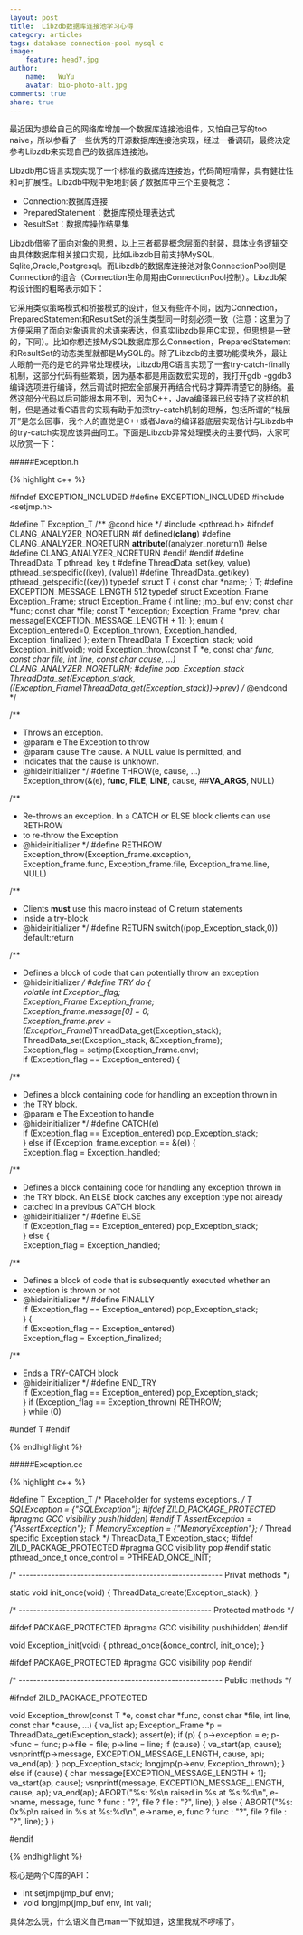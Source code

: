 ```yaml
---
layout: post
title:  Libzdb数据库连接池学习心得
category: articles
tags: database connection-pool mysql c
image:
    feature: head7.jpg
author:
    name:   WuYu
    avatar: bio-photo-alt.jpg
comments: true
share: true
---
```


最近因为想给自己的网络库增加一个数据库连接池组件，又怕自己写的too naive，所以参看了一些优秀的开源数据库连接池实现，经过一番调研，最终决定参考Libzdb来实现自己的数据库连接池。

Libzdb用C语言实现实现了一个标准的数据库连接池，代码简短精悍，具有健壮性和可扩展性。Libzdb中规中矩地封装了数据库中三个主要概念：

- Connection:数据库连接
- PreparedStatement：数据库预处理表达式
- ResultSet：数据库操作结果集

Libzdb借鉴了面向对象的思想，以上三者都是概念层面的封装，具体业务逻辑交由具体数据库相关接口实现，比如Libzdb目前支持MySQL, Sqlite,Oracle,Postgresql。而Libzdb的数据库连接池对象ConnectionPool则是Connection的组合（Connection生命周期由ConnectionPool控制）。Libzdb架构设计图的粗略表示如下：

它采用类似策略模式和桥接模式的设计，但又有些许不同，因为Connection，PreparedStatement和ResultSet的派生类型同一时刻必须一致（注意：这里为了方便采用了面向对象语言的术语来表达，但真实libzdb是用C实现，但思想是一致的，下同）。比如你想连接MySQL数据库那么Connection，PreparedStatement和ResultSet的动态类型就都是MySQL的。除了Libzdb的主要功能模块外，最让人眼前一亮的是它的异常处理模块，Libzdb用C语言实现了一套try-catch-finally机制，这部分代码有些繁琐，因为基本都是用函数宏实现的，我打开gdb -ggdb3编译选项进行编译，然后调试时把宏全部展开再结合代码才算弄清楚它的脉络。虽然这部分代码以后可能根本用不到，因为C++，Java编译器已经支持了这样的机制，但是通过看C语言的实现有助于加深try-catch机制的理解，包括所谓的“栈展开”是怎么回事，我个人的直觉是C++或者Java的编译器底层实现估计与Libzdb中的try-catch实现应该异曲同工。下面是Libzdb异常处理模块的主要代码，大家可以欣赏一下：

#####Exception.h

{% highlight c++ %}

#ifndef EXCEPTION_INCLUDED
#define EXCEPTION_INCLUDED
#include <setjmp.h>

#define T Exception_T
/** @cond hide */
#include <pthread.h>
#ifndef CLANG_ANALYZER_NORETURN
#if defined(__clang__)
#define CLANG_ANALYZER_NORETURN __attribute__((analyzer_noreturn))
#else
#define CLANG_ANALYZER_NORETURN
#endif
#endif
#define ThreadData_T pthread_key_t
#define ThreadData_set(key, value) pthread_setspecific((key), (value))
#define ThreadData_get(key) pthread_getspecific((key))
typedef struct T {
        const char *name;
} T;
#define EXCEPTION_MESSAGE_LENGTH 512
typedef struct Exception_Frame Exception_Frame;
struct Exception_Frame {
	int line;
	jmp_buf env;
        const char *func;
	const char *file;
	const T *exception;
	Exception_Frame *prev;
        char message[EXCEPTION_MESSAGE_LENGTH + 1];
};
enum { Exception_entered=0, Exception_thrown, Exception_handled, Exception_finalized };
extern ThreadData_T Exception_stack;
void Exception_init(void);
void Exception_throw(const T *e, const char *func, const char *file, int line, const char *cause, ...) CLANG_ANALYZER_NORETURN;
#define pop_Exception_stack ThreadData_set(Exception_stack, ((Exception_Frame*)ThreadData_get(Exception_stack))->prev)
/** @endcond */


/**
 * Throws an exception.
 * @param e The Exception to throw
 * @param cause The cause. A NULL value is permitted, and
 * indicates that the cause is unknown.
 * @hideinitializer
 */
#define THROW(e, cause, ...) \
        Exception_throw(&(e), __func__, __FILE__, __LINE__, cause, ##__VA_ARGS__, NULL)


/**
 * Re-throws an exception. In a CATCH or ELSE block clients can use RETHROW
 * to re-throw the Exception
 * @hideinitializer
 */
#define RETHROW Exception_throw(Exception_frame.exception, \
        Exception_frame.func, Exception_frame.file, Exception_frame.line, NULL)


/**
 * Clients <b>must</b> use this macro instead of C return statements
 * inside a try-block
 * @hideinitializer
 */
#define RETURN switch((pop_Exception_stack,0)) default:return


/**
 * Defines a block of code that can potentially throw an exception
 * @hideinitializer
 */
#define TRY do { \
	volatile int Exception_flag; \
        Exception_Frame Exception_frame; \
        Exception_frame.message[0] = 0; \
        Exception_frame.prev = (Exception_Frame*)ThreadData_get(Exception_stack); \
        ThreadData_set(Exception_stack, &Exception_frame); \
        Exception_flag = setjmp(Exception_frame.env); \
        if (Exception_flag == Exception_entered) {


/**
 * Defines a block containing code for handling an exception thrown in
 * the TRY block.
 * @param e The Exception to handle
 * @hideinitializer
 */
#define CATCH(e) \
                if (Exception_flag == Exception_entered) pop_Exception_stack; \
        } else if (Exception_frame.exception == &(e)) { \
                Exception_flag = Exception_handled;


/**
 * Defines a block containing code for handling any exception thrown in
 * the TRY block. An ELSE block catches any exception type not already
 * catched in a previous CATCH block.
 * @hideinitializer
 */
#define ELSE \
                if (Exception_flag == Exception_entered) pop_Exception_stack; \
        } else { \
                Exception_flag = Exception_handled;


/**
 * Defines a block of code that is subsequently executed whether an
 * exception is thrown or not
 * @hideinitializer
 */
#define FINALLY \
                if (Exception_flag == Exception_entered) pop_Exception_stack; \
        } { \
                if (Exception_flag == Exception_entered) \
                        Exception_flag = Exception_finalized;


/**
 * Ends a TRY-CATCH block
 * @hideinitializer
 */
#define END_TRY \
                if (Exception_flag == Exception_entered) pop_Exception_stack; \
        } if (Exception_flag == Exception_thrown) RETHROW; \
        } while (0)


#undef T
#endif

{% endhighlight %}


#####Exception.cc

{% highlight c++ %}

#define T Exception_T
/* Placeholder for systems exceptions. */
T SQLException = {"SQLException"};
#ifdef ZILD_PACKAGE_PROTECTED
#pragma GCC visibility push(hidden)
#endif
T AssertException = {"AssertException"};
T MemoryException = {"MemoryException"};
/* Thread specific Exception stack */
ThreadData_T Exception_stack;
#ifdef ZILD_PACKAGE_PROTECTED
#pragma GCC visibility pop
#endif
static pthread_once_t once_control = PTHREAD_ONCE_INIT;


/* -------------------------------------------------------- Privat methods */


static void init_once(void) { ThreadData_create(Exception_stack); }


/* ----------------------------------------------------- Protected methods */


#ifdef PACKAGE_PROTECTED
#pragma GCC visibility push(hidden)
#endif

void Exception_init(void) { pthread_once(&once_control, init_once); }

#ifdef PACKAGE_PROTECTED
#pragma GCC visibility pop
#endif


/* -------------------------------------------------------- Public methods */

#ifndef ZILD_PACKAGE_PROTECTED

void Exception_throw(const T *e, const char *func, const char *file, int line, const char *cause, ...) {
        va_list ap;
	Exception_Frame *p = ThreadData_get(Exception_stack);
	assert(e);
	if (p) {
                p->exception = e;
                p->func = func;
                p->file = file;
                p->line = line;
                if (cause) {
                        va_start(ap, cause);
                        vsnprintf(p->message, EXCEPTION_MESSAGE_LENGTH, cause, ap);
                        va_end(ap);
                }
                pop_Exception_stack;
                longjmp(p->env, Exception_thrown);
	} else if (cause) {
                char message[EXCEPTION_MESSAGE_LENGTH + 1];
                va_start(ap, cause);
                vsnprintf(message, EXCEPTION_MESSAGE_LENGTH, cause, ap);
                va_end(ap);
                ABORT("%s: %s\n raised in %s at %s:%d\n", e->name, message, func ? func : "?", file ? file : "?", line);
        } else {
                ABORT("%s: 0x%p\n raised in %s at %s:%d\n", e->name, e, func ? func : "?", file ? file : "?", line);
        }
}

#endif

{% endhighlight %}

核心是两个C库的API：

- int setjmp(jmp_buf env);
- void longjmp(jmp_buf env, int val);

具体怎么玩，什么语义自己man一下就知道，这里我就不啰嗦了。
